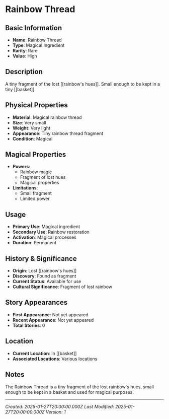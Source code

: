# Rainbow Thread

## Basic Information
- **Name**: Rainbow Thread
- **Type**: Magical Ingredient
- **Rarity**: Rare
- **Value**: High

## Description
A tiny fragment of the lost [[rainbow's hues]]. Small enough to be kept in a tiny [[basket]].

## Physical Properties
- **Material**: Magical rainbow thread
- **Size**: Very small
- **Weight**: Very light
- **Appearance**: Tiny rainbow thread fragment
- **Condition**: Magical

## Magical Properties
- **Powers**: 
  - Rainbow magic
  - Fragment of lost hues
  - Magical properties
- **Limitations**: 
  - Small fragment
  - Limited power

## Usage
- **Primary Use**: Magical ingredient
- **Secondary Use**: Rainbow restoration
- **Activation**: Magical processes
- **Duration**: Permanent

## History & Significance
- **Origin**: Lost [[rainbow's hues]]
- **Discovery**: Found as fragment
- **Current Status**: Available for use
- **Cultural Significance**: Fragment of lost rainbow

## Story Appearances
- **First Appearance**: Not yet appeared
- **Recent Appearance**: Not yet appeared
- **Total Stories**: 0

## Location
- **Current Location**: In [[basket]]
- **Associated Locations**: Various locations

## Notes
The Rainbow Thread is a tiny fragment of the lost rainbow's hues, small enough to be kept in a basket and used for magical purposes.

---
*Created: 2025-01-27T20:00:00.000Z*
*Last Modified: 2025-01-27T20:00:00.000Z*
*Version: 1*
